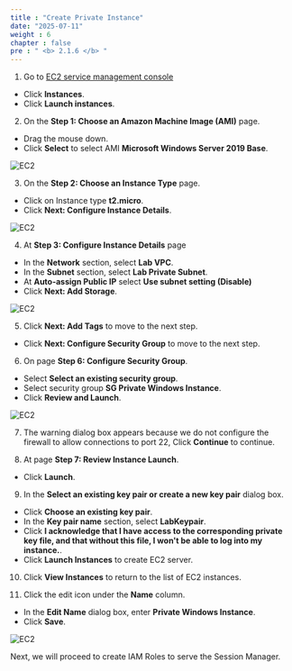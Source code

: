 ```yaml
---
title : "Create Private Instance"
date: "2025-07-11"
weight : 6
chapter : false
pre : " <b> 2.1.6 </b> "
---
```


1. Go to [EC2 service management console](https://console.aws.amazon.com/ec2/v2/home)
  + Click **Instances**.
  + Click **Launch instances**.
  
2. On the **Step 1: Choose an Amazon Machine Image (AMI)** page.
  + Drag the mouse down.
  + Click **Select** to select AMI **Microsoft Windows Server 2019 Base**.
  
![EC2](/images/2.prerequisite/034-createec2.png)

3. On the **Step 2: Choose an Instance Type** page.
 + Click on Instance type **t2.micro**.
 + Click **Next: Configure Instance Details**.
 
![EC2](/images/2.prerequisite/029-createec2.png)

4. At **Step 3: Configure Instance Details** page
  + In the **Network** section, select **Lab VPC**.
  + In the **Subnet** section, select **Lab Private Subnet**.
  + At **Auto-assign Public IP** select **Use subnet setting (Disable)**
  + Click **Next: Add Storage**.

![EC2](/images/2.prerequisite/035-createec2.png)

5. Click **Next: Add Tags** to move to the next step.
  + Click **Next: Configure Security Group** to move to the next step.


6. On page **Step 6: Configure Security Group**.
  + Select **Select an existing security group**.
  + Select security group **SG Private Windows Instance**.
  + Click **Review and Launch**.

![EC2](/images/2.prerequisite/036-createec2.png)

7. The warning dialog box appears because we do not configure the firewall to allow connections to port 22, Click **Continue** to continue.

8. At page **Step 7: Review Instance Launch**.
  + Click **Launch**.

9. In the **Select an existing key pair or create a new key pair** dialog box.
  + Click **Choose an existing key pair**.
  + In the **Key pair name** section, select **LabKeypair**.
  + Click **I acknowledge that I have access to the corresponding private key file, and that without this file, I won't be able to log into my instance.**.
  + Click **Launch Instances** to create EC2 server.

10. Click **View Instances** to return to the list of EC2 instances.

11. Click the edit icon under the **Name** column.
  + In the **Edit Name** dialog box, enter **Private Windows Instance**.
  + Click **Save**.

![EC2](/images/2.prerequisite/033-createec2.png)

Next, we will proceed to create IAM Roles to serve the Session Manager.
